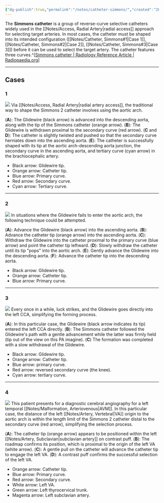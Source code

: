 ```yaml
---
{"dg-publish":true,"permalink":"/notes/catheter-simmons/","created":"2023-10-02T20:02:30.306-07:00","updated":"2023-10-26T09:57:57.813-07:00"}
---
```


The **Simmons catheter** is a group of reverse-curve selective catheters widely used in the [[Notes/Access, Radial Artery\|radial access]] approach for selecting target arteries. In most cases, the catheter must be shaped into its intended configuration ([[Notes/Catheter, Simmons#1\|Case 1]], [[Notes/Catheter, Simmons#2\|Case 2]], [[Notes/Catheter, Simmons#3\|Case 3]]) before it can be used to select the target artery. The catheter features three curves.^[[Simmons catheter | Radiology Reference Article | Radiopaedia.org](https://radiopaedia.org/articles/simmons-catheter?lang=us)] 

---

## Cases

### 1

![](https://i.imgur.com/FmfgqAW.jpg)
Via [[Notes/Access, Radial Artery\|radial artery access]], the traditional way to shape the Simmons 2 catheter involves using the aortic arch. 

(**A**): The Glidewire (black arrow) is advanced into the descending aorta, along with the tip of the Simmons catheter (orange arrow). 
(**B**): The Glidewire is withdrawn proximal to the secondary curve (red arrow). 
(**C** and **D**): The catheter is slightly twisted and pushed so that the secondary curve herniates down into the ascending aorta. 
(**E**): The catheter is successfully shaped with its tip at the aortic arch-descending aorta junction, the secondary curve in the ascending aorta, and tertiary curve (cyan arrow) in the brachiocephalic artery. 

- Black arrow: Glidewire tip.
- Orange arrow: Catheter tip.
- Blue arrow: Primary curve.
- Red arrow: Secondary curve.
- Cyan arrow: Tertiary curve.

---

### 2

![](https://i.imgur.com/Vu8zUn2.jpg)
In situations where the Glidewire fails to enter the aortic arch, the following technique could be attempted.

(**A**): Advance the Glidewire (black arrow) into the ascending aorta.
(**B**): Advance the catheter tip (orange arrow) into the ascending aorta. 
(**C**): Withdraw the Glidewire into the catheter proximal to the primary curve (blue arrow) and point the catheter tip leftward.
(**D**): Slowly withdraw the catheter until its tip "pops" into the aortic arch.
(**E**): Gently advance the Glidewire into the descending aorta.
(**F**): Advance the catheter tip into the descending aorta.

- Black arrow: Glidewire tip.
- Orange arrow: Catheter tip.
- Blue arrow: Primary curve.

---

### 3

![](https://i.imgur.com/Vd3y2he.jpg)
Every once in a while, luck strikes, and the Glidewire goes directly into the left CCA, simplifying the forming process.

(**A**): In this particular case, the Glidewire (black arrow indicates its tip) entered the left CCA directly. 
(**B**): The Simmons catheter followed the Glidewire's path with a gentle advancement while the latter was firmly held (tip out of the view on this PA imagine). 
(**C**) The formation was completed with a slow withdrawal of the Glidewire. 

- Black arrow: Glidewire tip.
- Orange arrow: Catheter tip. 
- Blue arrow: primary curve. 
- Red arrow: reversed secondary curve (the knee). 
- Cyan arrow: tertiary curve.

---

### 4

![](https://i.imgur.com/2KqqAbW.jpg)
This patient presents for a diagnostic cerebral angiography for a left temporal [[Notes/Malformation, Arteriovenous\|AVM]]. In this particular case, the distance of the left [[Notes/Artery, Vertebral\|VA]] origin to the aortic arch is within the length limit of the Simmons 2 catheter distal to the secondary curve (red arrow), simplifying the selection process.

(**A**): The catheter tip (orange arrow) appears to be positioned within the left [[Notes/Artery, Subclavian\|subclavian artery]] on contrast puff.
(**B**): The roadmap confirms its position, which is proximal to the origin of the left VA (white arrow).
(**C**): A gentle pull on the catheter will advance the catheter tip to engage the left VA.
(**D**): A contrast puff confirms the successful selection of the left VA.

- Orange arrow: Catheter tip.
- Blue arrow: Primary curve.
- Red arrow: Secondary curve.
- White arrow: Left VA.
- Green arrow: Left thyrocervical trunk.
- Magenta arrow: Left subclavian artery.
